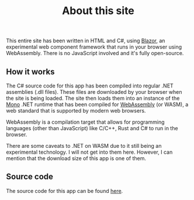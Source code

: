 ﻿---
title: About this site 
---
This entire site has been written in HTML and C#, using [Blazor](https://blazor.net/), an experimental web component framework that runs in your browser using WebAssembly. 
There is no JavaScript involved and it's fully open-source.

## How it works

The C# source code for this app has been compiled into regular .NET assemblies (.dll files). These files are downloaded by your browser when the site is being loaded. The site then loads them into an instance of the [Mono](https://www.mono-project.com/) .NET runtime that has been compiled for [WebAssembly](https://webassembly.org/) (or WASM), a web standard that is supported by modern web browsers. 

WebAssembly is a compilation target that allows for programming languages (other than JavaScript) like C/C++, Rust and C# to run in the browser.

There are some caveats to .NET on WASM due to it still being an experimental technology. I will not get into them here. However, I can mention that the download size of this app is one of them.

## Source code

The source code for this app can be found [here](https://github.com/robertsundstrom/blog).